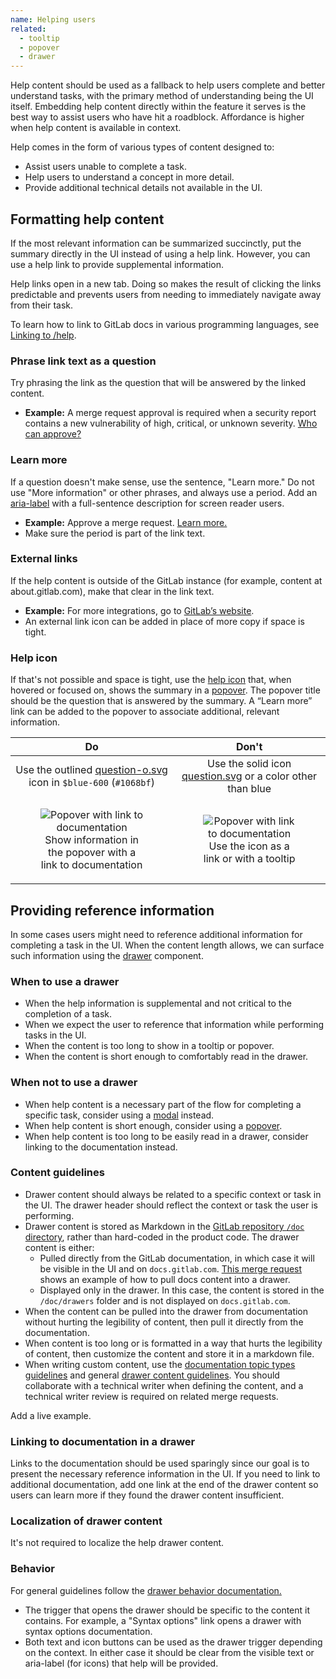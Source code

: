 ```yaml
---
name: Helping users
related:
  - tooltip
  - popover
  - drawer
---
```


Help content should be used as a fallback to help users complete and better understand tasks, with the primary method of understanding being the UI itself. Embedding help content directly within the feature it serves is the best way to assist users who have hit a roadblock. Affordance is higher when help content is available in context.

Help comes in the form of various types of content designed to:

- Assist users unable to complete a task.
- Help users to understand a concept in more detail.
- Provide additional technical details not available in the UI.

## Formatting help content

If the most relevant information can be summarized succinctly, put the summary directly in the UI instead of using a help link. However, you can use a help link to provide supplemental information. 

Help links open in a new tab. Doing so makes the result of clicking the links predictable and prevents users from needing to immediately navigate away from their task.

To learn how to link to GitLab docs in various programming languages, see [Linking to /help](https://docs.gitlab.com/ee/development/documentation/#linking-to-help).

### Phrase link text as a question

Try phrasing the link as the question that will be answered by the linked content.

- **Example:** A merge request approval is required when a security report contains a new vulnerability of high, critical, or unknown severity. [Who can approve?](#)

### Learn more

If a question doesn't make sense, use the sentence, "Learn more." Do not use "More information" or other phrases, and always use a period.
Add an [aria-label](https://www.w3.org/WAI/WCAG21/Techniques/aria/ARIA8) with a full-sentence description for screen reader users.

- **Example:** Approve a merge request. [Learn more.](#)
- Make sure the period is part of the link text.

### External links

If the help content is outside of the GitLab instance (for example, content at about.gitlab.com), make that clear in the link text.

- **Example:** For more integrations, go to [GitLab’s website](#).
- An external link icon can be added in place of more copy if space is tight.

### Help icon

If that's not possible and space is tight, use the [help icon](http://gitlab-org.gitlab.io/gitlab-svgs/?q=~question-o) that, when hovered or focused on, shows the summary in a [popover](/components/popover). The popover title should be the question that is answered by the summary. A “Learn more” link can be added to the popover to associate additional, relevant information.

| Do | Don't |
| :-: | :-: |
| <div class="app-styles"><gl-icon name="question-o" class="gl-text-blue-600" /></div>Use the outlined [question-o.svg](http://gitlab-org.gitlab.io/gitlab-svgs/?q=~question-o) icon in `$blue-600` (`#1068bf`) | <div class="app-styles"><gl-icon name="question" size="16" /></div>Use the solid icon [question.svg](http://gitlab-org.gitlab.io/gitlab-svgs/?q=~question) or a color other than blue | 
| <figure class="figure" role="figure" aria-label="Popover with link to documentation"><img class="figure-img" src="/img/help-popover-with-link.png" alt="Popover with link to documentation" role="img" style="max-width: 280px;" /><figcaption class="figure-caption" style="font-size: 16px;">Show information in the popover with a link to documentation</figcaption></figure> | <figure class="figure" role="figure" aria-label="Popover with link to documentation"><img class="figure-img" src="/img/help-tooltip.png" alt="Popover with link to documentation" role="img" style="max-width: 280px;" /><figcaption class="figure-caption" style="font-size: 16px;">Use the icon as a link or with a tooltip|

## Providing reference information

In some cases users might need to reference additional information for completing a task in the UI. When the content length allows, we can surface such information using the [drawer](/components/drawer) component.

### When to use a drawer

- When the help information is supplemental and not critical to the completion of a task.
- When we expect the user to reference that information while performing tasks in the UI.
- When the content is too long to show in a tooltip or popover.
- When the content is short enough to comfortably read in the drawer.

### When not to use a drawer

- When help content is a necessary part of the flow for completing a specific task, consider using a [modal](/components/modal) instead.
- When help content is short enough, consider using a [popover](/components/popover).
- When help content is too long to be easily read in a drawer, consider linking to the documentation instead.

### Content guidelines

- Drawer content should always be related to a specific context or task in the UI. The drawer header should reflect the context or task the user is performing.
- Drawer content is stored as Markdown in the [GitLab repository `/doc` directory](https://gitlab.com/gitlab-org/gitlab/-/tree/master/doc), rather than hard-coded in the product code. The drawer content is either:
  - Pulled directly from the GitLab documentation, in which case it will be visible in the UI and on `docs.gitlab.com`. [This merge request](https://gitlab.com/gitlab-org/gitlab/-/merge_requests/82516) shows an example of how to pull docs content into a drawer.
  - Displayed only in the drawer. In this case, the content is stored in the `/doc/drawers` folder and is not displayed on `docs.gitlab.com`.
- When the content can be pulled into the drawer from documentation without hurting the legibility of content, then pull it directly from the documentation.
- When content is too long or is formatted in a way that hurts the legibility of content, then customize the content and store it in a markdown file.
- When writing custom content, use the [documentation topic types guidelines](https://docs.gitlab.com/ee/development/documentation/structure.html) and general [drawer content guidelines](/components/drawer/#content). You should collaborate with a technical writer when defining the content, and a technical writer review is required on related merge requests.

<todo>Add a live example.</todo>

### Linking to documentation in a drawer

Links to the documentation should be used sparingly since our goal is to present the necessary reference information in the UI. If you need to link to additional documentation, add one link at the end of the drawer content so users can learn more if they found the drawer content insufficient.

### Localization of drawer content

It's not required to localize the help drawer content.

### Behavior

For general guidelines follow the [drawer behavior documentation.](components/drawer/#behavior) 

- The trigger that opens the drawer should be specific to the content it contains. For example, a "Syntax options" link opens a drawer with syntax options documentation.
- Both text and icon buttons can be used as the drawer trigger depending on the context. In either case it should be clear from the visible text or aria-label (for icons) that help will be provided.
